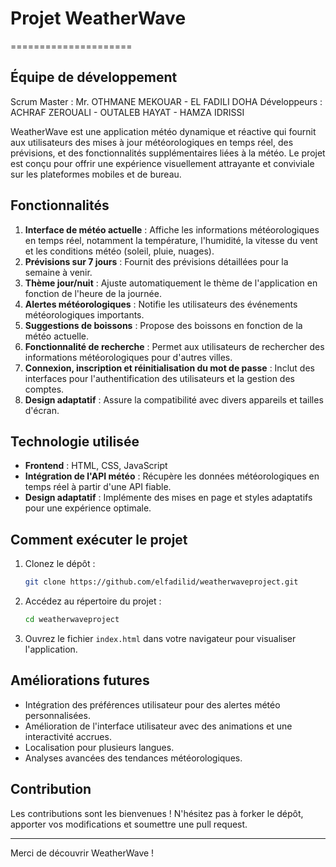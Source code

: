 # Projet WeatherWave
=====================
## Équipe de développement

Scrum Master : Mr. OTHMANE MEKOUAR - EL FADILI DOHA
Développeurs : ACHRAF ZEROUALI - OUTALEB HAYAT - HAMZA IDRISSI

WeatherWave est une application météo dynamique et réactive qui fournit aux utilisateurs des mises à jour météorologiques en temps réel, des prévisions, et des fonctionnalités supplémentaires liées à la météo. Le projet est conçu pour offrir une expérience visuellement attrayante et conviviale sur les plateformes mobiles et de bureau.

## Fonctionnalités

1. **Interface de météo actuelle** : Affiche les informations météorologiques en temps réel, notamment la température, l'humidité, la vitesse du vent et les conditions météo (soleil, pluie, nuages).
2. **Prévisions sur 7 jours** : Fournit des prévisions détaillées pour la semaine à venir.
3. **Thème jour/nuit** : Ajuste automatiquement le thème de l'application en fonction de l'heure de la journée.
4. **Alertes météorologiques** : Notifie les utilisateurs des événements météorologiques importants.
5. **Suggestions de boissons** : Propose des boissons en fonction de la météo actuelle.
6. **Fonctionnalité de recherche** : Permet aux utilisateurs de rechercher des informations météorologiques pour d'autres villes.
7. **Connexion, inscription et réinitialisation du mot de passe** : Inclut des interfaces pour l'authentification des utilisateurs et la gestion des comptes.
8. **Design adaptatif** : Assure la compatibilité avec divers appareils et tailles d'écran.

## Technologie utilisée

- **Frontend** : HTML, CSS, JavaScript
- **Intégration de l'API météo** : Récupère les données météorologiques en temps réel à partir d'une API fiable.
- **Design adaptatif** : Implémente des mises en page et styles adaptatifs pour une expérience optimale.

## Comment exécuter le projet

1. Clonez le dépôt :
   ```bash
   git clone https://github.com/elfadilid/weatherwaveproject.git
   ```

2. Accédez au répertoire du projet :
   ```bash
   cd weatherwaveproject
   ```

3. Ouvrez le fichier `index.html` dans votre navigateur pour visualiser l'application.

## Améliorations futures

- Intégration des préférences utilisateur pour des alertes météo personnalisées.
- Amélioration de l'interface utilisateur avec des animations et une interactivité accrues.
- Localisation pour plusieurs langues.
- Analyses avancées des tendances météorologiques.

## Contribution

Les contributions sont les bienvenues ! N'hésitez pas à forker le dépôt, apporter vos modifications et soumettre une pull request.


---

Merci de découvrir WeatherWave !

